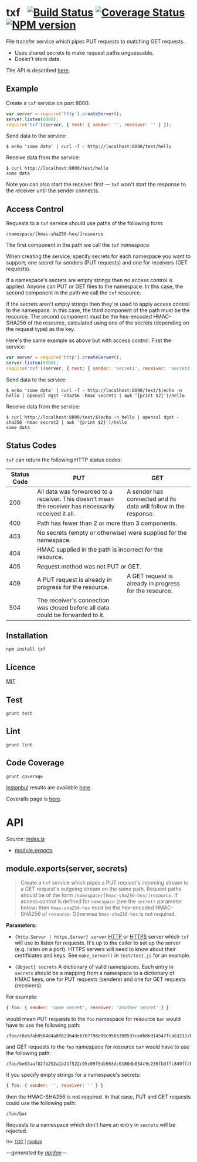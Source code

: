 # txf&nbsp;&nbsp;&nbsp;[![Build Status](https://travis-ci.org/davedoesdev/txf.png)](https://travis-ci.org/davedoesdev/txf) [![Coverage Status](https://coveralls.io/repos/davedoesdev/txf/badge.png?branch=master&service=github)](https://coveralls.io/r/davedoesdev/txf?branch=master) [![NPM version](https://badge.fury.io/js/txf.png)](http://badge.fury.io/js/txf)

File transfer service which pipes PUT requests to matching GET requests.

- Uses shared secrets to make request paths unguessable.
- Doesn't store data.

The API is described [here](#api).

## Example

Create a `txf` service on port 8000:

```javascript
var server = require('http').createServer();
server.listen(8000);
require('txf')(server, { test: { sender: '', receiver: '' } });
```

Send data to the service:

```shell
$ echo 'some data' | curl -T - http://localhost:8000/test/hello
```

Receive data from the service:

```shell
$ curl http://localhost:8000/test/hello
some data
```

Note you can also start the receiver first &mdash; `txf` won't start the
response to the receiver until the sender connects.

## Access Control

Requests to a `txf` service should use paths of the following form:

```
/namespace/[hmac-sha256-hex/]resource
```

The first component in the path we call the `txf` _namespace_.

When creating the service, specify secrets for each namespace you want to
support; one secret for senders (PUT requests) and one for receivers
(GET requests).

If a namespace's secrets are empty strings then no access control is applied.
Anyone can PUT or GET files to the namespace. In this case, the second component
in the path we call the `txf` resource.

If the secrets aren't empty strings then they're used to apply access control
to the namespace. In this case, the third component of the path must be the
resource. The second component must be the hex-encoded HMAC-SHA256 of the
resource, calculated using one of the secrets (depending on the request type)
as the key.

Here's the same example as above but with access control. First the service:

```javascript
var server = require('http').createServer();
server.listen(8000);
require('txf')(server, { test: { sender: 'secret1', receiver: 'secret2' } });
```

Send data to the service:

```shell
$ echo 'some data' | curl -T - http://localhost:8000/test/$(echo -n hello | openssl dgst -sha256 -hmac secret1 | awk '{print $2}')/hello
```

Receive data from the service:

```shell
$ curl http://localhost:8000/test/$(echo -n hello | openssl dgst -sha256 -hmac secret2 | awk '{print $2}')/hello
some data
```

## Status Codes

`txf` can return the following HTTP status codes:

<table>
<thead>
<tr>
<th>
Status Code
</th>
<th>
PUT
</th>
<th>
GET
</th>
</tr>
<tbody>
<tr>
<td>
200
</td>
<td>
All data was forwarded to a receiver. This doesn't mean the receiver has
necessarily received it all.
</td>
<td>
A sender has connected and its data will follow in the response.
</td>
</tr>
<tr>
<td>
400
</td>
<td colspan="2">
Path has fewer than 2 or more than 3 components.
</td>
</tr>
<tr>
<td>
403
</td>
<td colspan="2">
No secrets (empty or otherwise) were supplied for the namespace.
</td>
</tr>
<tr>
<td>
404
</td>
<td colspan="2">
HMAC supplied in the path is incorrect for the resource.
</td>
</tr>
<tr>
<td>
405
</td>
<td colspan="2">
Request method was not PUT or GET.
</td>
</tr>
<tr>
<td>
409
</td>
<td>
A PUT request is already in progress for the resource.
</td>
<td>
A GET request is already in progress for the resource.
</td>
</tr>
<tr>
<td>
504
</td>
<td>
The receiver's connection was closed before all data could be forwarded to it.
</td>
<td>
</td>
</tr>
</tbody>
</table>

## Installation

```shell
npm install txf
```

## Licence

[MIT](LICENCE)

## Test

```shell
grunt test
```

## Lint

```shell
grunt lint
```

## Code Coverage

```shell
grunt coverage
```

[Instanbul](http://gotwarlost.github.io/istanbul/) results are available [here](http://rawgit.davedoesdev.com/davedoesdev/txf/master/coverage/lcov-report/index.html).

Coveralls page is [here](https://coveralls.io/r/davedoesdev/txf).

# API

_Source: [index.js](/index.js)_

<a name="tableofcontents"></a>

- <a name="toc_moduleexportsserver-secrets"></a><a name="toc_module"></a>[module.exports](#moduleexportsserver-secrets)

<a name="module"></a>

## module.exports(server, secrets)

> Create a `txf` service which pipes a PUT request's incoming stream to a GET
request's outgoing stream on the same path. Request paths should be of the form
`/namespace/[hmac-sha256-hex/]resource`. If access control is defined for
`namespace` (see the `secrets` parameter below) then `hmac-sha256-hex` must be
the hex-encoded HMAC-SHA256 of `resource`. Otherwise `hmac-sha256-hex` is
not required.

**Parameters:**

- `{http.Server | https.Server} server` [HTTP](https://nodejs.org/dist/latest-v4.x/docs/api/http.html#http_class_http_server) or [HTTPS](https://nodejs.org/dist/latest-v4.x/docs/api/https.html#https_class_https_server) server which `txf` will use to listen for requests. It's up to the caller to set up the server
(e.g. listen on a port). HTTPS servers will need to know about their
certificates and keys. See `make_server()` in `test/test.js` for an example.

- `{Object} secrets` A dictionary of valid namespaces. Each entry in `secrets` should be a mapping from a namespace to a dictionary of HMAC keys,
one for PUT requests (senders) and one for GET requests (receivers).

For example:

```javascript
{ foo: { sender: 'some secret', receiver: 'another secret' } }
```

would mean PUT requests to the `foo` namespace for resource `bar` would have
to use the following path:

```
/foo/c6eb7ab0584d4a8f62d64de6767798e09c9566308533cedb86d14547fcab3211/bar
```

and GET requests to the `foo` namespace for resource `bar` would have to use
the following path:

```
/foo/be83aaf02fb252a1b21f522c95c09f5db563dc6180db034c9c236fb3ffc849ff/bar
```

If you specify empty strings for a namespace's secrets:

```javascript
{ foo: { sender: '', receiver: '' } }
```

then the HMAC-SHA256 is not required. In that case, PUT and GET requests could
use the following path:

```
/foo/bar
```

Requests to a namespace which don't have an entry in `secrets` will be rejected.

<sub>Go: [TOC](#tableofcontents) | [module](#toc_module)</sub>

_&mdash;generated by [apidox](https://github.com/codeactual/apidox)&mdash;_
